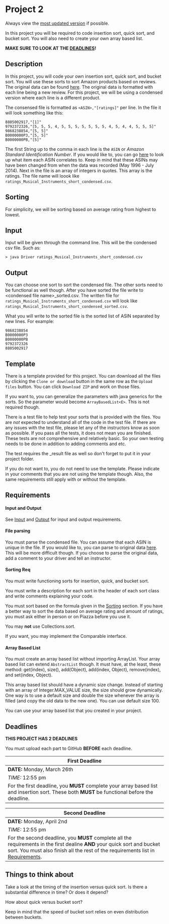 # Project 2

Always view the [most updated version](https://github.com/usfcs245/Project2 "Project 2") if possible.

In this project you will be required to code insertion sort, quick sort, and bucket sort. You will also need to create your own array based list.

**MAKE SURE TO LOOK AT THE [DEADLINES](#deadlines)!**

## Description

In this project, you will code your own insertion sort, quick sort, and bucket sort. You will use these sorts to sort Amazon products based on reviews. The original data can be found [here](http://jmcauley.ucsd.edu/data/amazon/ "Amazon Review Data"). The original data is formatted with each line being a new review. For this project, we will be using a condensed version where each line is a different product.

The consensed file is formatted as `<ASIN>,"[ratings]"` per line. In the file it will look something like this:

```
8805002917,"[1]"
9792372326,"[5, 5, 5, 4, 5, 5, 5, 5, 5, 5, 5, 4, 5, 4, 4, 5, 5, 5]"
9868238854,"[5, 5]"
B0000000P3,"[5, 5]"
B0000000PB,"[5]"
```
The first String up to the comma in each line is the `ASIN` or *Amazon Standard Identification Number*. If you would like to, you can go [here](http://www.amazon-asin.com/ "ASIN Lookup") to look up what item each ASIN correlates to. Keep in mind that these ASINs may have been changed from when the data was recorded (May 1996 - July 2014). Next in the file is an array of integers in quotes. This array is the ratings. The file name will loook like `ratings_Musical_Instruments_short_condensed.csv`.

## Sorting

For simplicity, we will be sorting based on average rating from highest to lowest.

## Input

Input will be given through the command line. This will be the condensed csv file. Such as:

```
> java Driver ratings_Musical_Instruments_short_condensed.csv
```

## Output

You can choose one sort to sort the condensed file. The other sorts need to be functional as well though. After you have sorted the file write to \<condensed file name>_sorted.csv. The written file for `ratings_Musical_Instruments_short_condensed.csv` will look like `ratings_Musical_Instruments_short_condensed_sorted.csv`.

What you will write to the sorted file is the sorted list of ASIN separated by new lines. For example:

```
9868238854
B0000000P3
B0000000PB
9792372326
8805002917
```

## Template

There is a template provided for this project. You can download all the files by clicking the `Clone or download` button in the same row as the `Upload files` button. You can click `Download ZIP` and work on those files.

If you want to, you can generalize the parameters with java generics for the sorts. So the parameter would become `ArrayBasedList<E>`. This is not required though.

There is a test file to help test your sorts that is provided with the files. You are *not* expected to understand all of the code in the test file. If there are any issues with the test file, please let any of the instructors know as soon as possible. If you pass all the tests, it does not mean you are finished. These tests are not comprehensive and relatively basic. So your own testing needs to be done in addition to adding comments and etc.

The test requires the _result file as well so don't forget to put it in your project folder.

If you do not want to, you do not need to use the template. Please indicate in your comments that you are not using the template though. Also, the same requirements still apply with or without the template.

## Requirements

#### Input and Output
See [Input](#input) and [Output](#output) for input and output requirements. 

#### File parsing
You must parse the condensed file. You can assume that each ASIN is unique in the file. If you would like to, you can parse to original data [here](http://jmcauley.ucsd.edu/data/amazon/ "Amazon Review Data"). This will be more difficult though. If you choose to parse the original data, add a comment to your driver and tell an instructor.

#### Sorting Req
You must write functioning sorts for insertion, quick, and bucket sort.

You must write a description for each sort in the header of each sort class and write comments explaining your code.

You must sort based on the formula given in the [Sorting](#sorting) section. If you have a better way to sort the data based on average rating and amount of ratings, you must ask either in person or on Piazza before you use it.

You may **not** use Collections.sort.

If you want, you may implement the Comparable interface.

#### Array Based List
You must create an array based list without importing ArrayList. Your array based list can extend `AbstractList` though. It must have, at the least, these method: get(index), size(), add(Object), add(index, Object), remove(index), and set(index, Object).

This array based list should have a dynamic size change. Instead of starting with an array of Integer.MAX_VALUE size, the size should grow dynamically. One way is to use a default size and double the size whenever the array is filled (and copy the old data to the new one). You can use default size 100. 

You can use your array based list that you created in your project.

## Deadlines

**THIS PROJECT HAS 2 DEADLINES**

You must upload each part to GitHub **BEFORE** each deadline.

First Deadline|
--------------|
**DATE:** Monday, March 26th|
*TIME:* 12:55 pm|
For the first deadline, you **MUST** complete your array based list and insertion sort. These both **MUST** be functional before the deadline.  |

Second Deadline|
---------------|
**DATE:** Monday, April 2nd|
*TIME:* 12:55 pm|
For the second deadline, you **MUST** complete all the requirements in the first dealine **AND** your quick sort and bucket sort. You must also finish all the rest of the requirements list in [Requirements](#requirements).|

## Things to think about

Take a look at the timing of the insertion versus quick sort. Is there a substantial difference in time? Or does it depend? 

How about quick versus bucket sort?

Keep in mind that the speed of bucket sort relies on even distribution between buckets.







